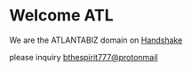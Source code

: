 # Welcome ATL

We are the ATLANTABIZ domain on [Handshake](https://handshake.org)

please inquiry [bthespirit777@protonmail](https://protonmail.com/)
